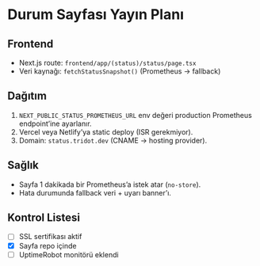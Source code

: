 # Durum Sayfası Yayın Planı

## Frontend
- Next.js route: `frontend/app/(status)/status/page.tsx`
- Veri kaynağı: `fetchStatusSnapshot()` (Prometheus → fallback)

## Dağıtım
1. `NEXT_PUBLIC_STATUS_PROMETHEUS_URL` env değeri production Prometheus endpoint’ine ayarlanır.
2. Vercel veya Netlify’ya static deploy (ISR gerekmiyor).
3. Domain: `status.tridot.dev` (CNAME → hosting provider).

## Sağlık
- Sayfa 1 dakikada bir Prometheus’a istek atar (`no-store`).
- Hata durumunda fallback veri + uyarı banner’ı.

## Kontrol Listesi
- [ ] SSL sertifikası aktif
- [x] Sayfa repo içinde
- [ ] UptimeRobot monitörü eklendi
